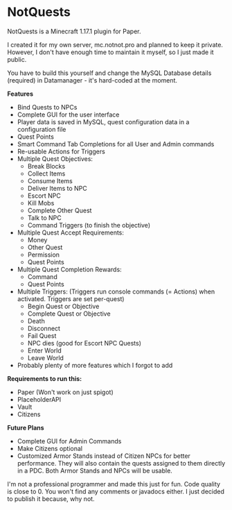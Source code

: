 # NotQuests
NotQuests is a Minecraft 1.17.1 plugin for Paper.

I created it for my own server, mc.notnot.pro and planned to keep it private. However, I don't have enough time to maintain it myself, so I just made it public.

You have to build this yourself and change the MySQL Database details (required) in Datamanager - it's hard-coded at the moment.

**Features**
- Bind Quests to NPCs
- Complete GUI for the user interface
- Player data is saved in MySQL, quest configuration data in a configuration file
- Quest Points
- Smart Command Tab Completions for all User and Admin commands
- Re-usable Actions for Triggers
- Multiple Quest Objectives:
  - Break Blocks
  - Collect Items
  - Consume Items
  - Deliver Items to NPC
  - Escort NPC
  - Kill Mobs
  - Complete Other Quest
  - Talk to NPC
  - Command Triggers (to finish the objective)
- Multiple Quest Accept Requirements:
  -  Money
  -  Other Quest
  -  Permission
  -  Quest Points
- Multiple Quest Completion Rewards:
  - Command
  - Quest Points
- Multiple Triggers: (Triggers run console commands (= Actions) when activated. Triggers are set per-quest)
  - Begin Quest or Objective
  - Complete Quest or Objective
  - Death
  - Disconnect
  - Fail Quest
  - NPC dies (good for Escort NPC Quests)
  - Enter World
  - Leave World
- Probably plenty of more features which I forgot to add


**Requirements to run this:**
- Paper (Won't work on just spigot)
- PlaceholderAPI
- Vault
- Citizens

**Future Plans**
- Complete GUI for Admin Commands
- Make Citizens optional
- Customized Armor Stands instead of Citizen NPCs for better performance. They will also contain the quests assigned to them directly in a PDC. Both Armor Stands and NPCs will be usable.

I'm not a professional programmer and made this just for fun. Code quality is close to 0. You won't find any comments or javadocs either. I just decided to publish it because, why not.
